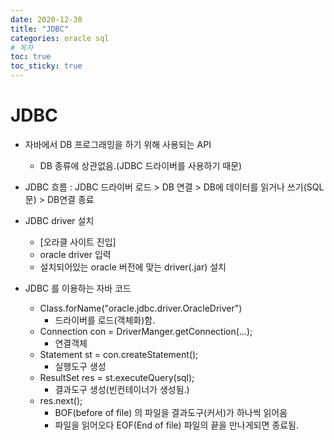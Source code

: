 ```yaml
---
date: 2020-12-30
title: "JDBC"
categories: oracle sql
# 목차
toc: true  
toc_sticky: true 
---
```

# JDBC
- 자바에서 DB 프로그래밍을 하기 위해 사용되는 API
  - DB 종류에 상관없음.(JDBC 드라이버를 사용하기 때문)
- JDBC 흐름 : JDBC 드라이버 로드 > DB 연결 > DB에 데이터를 읽거나 쓰기(SQL문) > DB연결 종료

- JDBC driver 설치
  - [오라클 사이트 진입]
  - oracle driver 입력
  - 설치되어있는 oracle 버전에 맞는 driver(.jar) 설치

- JDBC 를 이용하는 자바 코드
  - Class.forName("oracle.jdbc.driver.OracleDriver")
    - 드라이버를 로드(객체화)함.
  - Connection con = DriverManger.getConnection(...);
    - 연결객체
  - Statement st = con.createStatement();
    - 실행도구 생성
  - ResultSet res = st.executeQuery(sql);
    - 결과도구 생성(빈컨테이너가 생성됨.)
  - res.next();
    - BOF(before of file) 의 파일을 결과도구(커서)가 하나씩 읽어옴
    - 파일을 읽어오다 EOF(End of file) 파일의 끝을 만나게되면 종료됨.